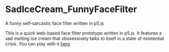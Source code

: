# SadIceCream_FunnyFaceFilter
A funny self-sarcastic face filter written in p5.js

This is a quick web-based face filter prototype written in p5.js. It features a sad melting ice cream that obssessively talks to itself in a state of existential crisis.
You can play with it [here](https://snowxu17.github.io/SadIceCream_FunnyFaceFilter/).
